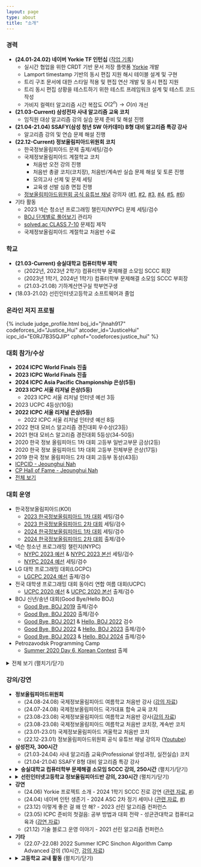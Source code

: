 ```yaml
---
layout: page
type: about
title: "소개"
---
```


### 경력
* **(24.01-24.02) 네이버 Yorkie TF 인턴십** ([작업 기록](/review/2024/03/30/naver-intern-review/))
  * 실시간 협업을 위한 CRDT 기반 문서 저장 플랫폼 [Yorkie](https://github.com/yorkie-team/yorkie) 개발
  * Lamport timestamp 기반의 동시 편집 지원 해시 테이블 설계 및 구현
  * 트리 구조 문서에 대한 스타일 적용 및 편집 연산 개발 및 동시 편집 지원
  * 트리 동시 편집 상황을 테스트하기 위한 테스트 프레임워크 설계 및 테스트 코드 작성
  * 가비지 컬렉터 알고리즘 시간 복잡도 $O(2^n) \rightarrow O(n)$ 개선
* **(21.03-Current) 삼성전자 사내 알고리즘 교육 코치**
  * 임직원 대상 알고리즘 강의 실습 문제 준비 및 해설 진행
* **(21.04-21.04) SSAFY(삼성 청년 SW 아카데미) B형 대비 알고리즘 특강 강사**
  * 알고리즘 강의 및 연습 문제 해설 진행
* **(22.12-Current) 정보올림피아드위원회 코치**
  * 한국정보올림피아드 문제 출제/세팅/검수
  * 국제정보올림피아드 계절학교 코치
    * 처음반 오전 강의 진행
    * 처음반 총괄 코치(코치장), 처음반/계속반 실습 문제 해설 및 토론 진행
    * 모의고사 선제 및 문제 세팅
    * 교육생 선발 심층 면접 진행
  * [정보올림피아드위원회 공식 유튜브 채널](https://www.youtube.com/@ioikorea5159) 강의자 ([#1](https://youtu.be/8cSjBQtqEXY), [#2](https://youtu.be/BqqjWGPXNaQ), [#3](https://youtu.be/MKkIbMPggGY), [#4](https://youtu.be/Iv-KOgzQ-G8), [#5](https://youtu.be/XTY9a4W5t98), [#6](https://youtu.be/e7XnAlaD3TI))
* 기타 활동
  * 2023 넥슨 청소년 프로그래밍 챌린지(NYPC) 문제 세팅/검수
  * [BOJ 단계별로 풀어보기](https://www.acmicpc.net/step) 관리자
  * [solved.ac CLASS 7-10](https://solved.ac/class) 문제집 제작
  * 국제정보올림피아드 계절학교 처음반 수료

### 학교
* **(21.03-Current) 숭실대학교 컴퓨터학부 재학**
  * (2022년, 2023년 2학기) 컴퓨터학부 문제해결 소모임 SCCC 회장
  * (2023년 1학기, 2024년 1학기) 컴퓨터학부 문제해결 소모임 SCCC 부회장
  * (21.03-21.08) 기하계산연구실 학부연구생
* (18.03-21.02) 선린인터넷고등학교 소프트웨어과 졸업

### 온라인 저지 프로필
{% include judge_profile.html boj_id="jhnah917" codeforces_id="Justice_Hui" atcoder_id="JusticeHui" icpc_id="E0RJ7B35QJIP" cphof="codeforces:justice_hui" %}

### 대회 참가/수상
* **2024 ICPC World Finals 진출**
* **2023 ICPC World Finals 진출**
* **2024 ICPC Asia Pacific Championship 은상(5등)**
* **2023 ICPC 서울 리저널 은상(5등)**
  * 2023 ICPC 서울 리저널 인터넷 예선 3등
* 2023 UCPC 4등상(10등)
* **2022 ICPC 서울 리저널 은상(5등)**
  * 2022 ICPC 서울 리저널 인터넷 예선 8등
* 2022 현대 모비스 알고리즘 경진대회 우수상(23등)
* 2021 현대 모비스 알고리즘 경진대회 5등상(34-50등)
* 2020 한국 정보 올림피아드 1차 대회 고등부 일반고부문 금상(2등)
* 2020 한국 정보 올림피아드 1차 대회 고등부 전체부문 은상(17등)
* 2019 한국 정보 올림피아드 2차 대회 고등부 동상(43등)
* [ICPCID - Jeounghui Nah](https://icpc.global/ICPCID/E0RJ7B35QJIP)
* [CP Hall of Fame - Jeounghui Nah](https://cphof.org/profile/codeforces:justice_hui)
* [전체 보기](/about/award/)

### 대회 운영
* 한국정보올림피아드(KOI)
  * [2023 한국정보올림피아드 1차 대회](https://koi.or.kr/koi/2023/1/) 세팅/검수
  * [2023 한국정보올림피아드 2차 대회](https://koi.or.kr/koi/2023/2/) 세팅/검수
  * [2024 한국정보올림피아드 1차 대회](https://koi.or.kr/koi/2023/2/) 세팅/검수
  * [2024 한국정보올림피아드 2차 대회](https://koi.or.kr/koi/2023/2/) 출제/검수
* 넥슨 청소년 프로그래밍 챌린지(NYPC)
  * [NYPC 2023 예선](https://nypc.github.io/2023) & [NYPC 2023 본선](https://nypc.github.io/2023) 세팅/검수
  * [NYPC 2024 예선](https://nypc.github.io/2024) 세팅/검수
* LG 대학 프로그래밍 대회(LGCPC)
  * [LGCPC 2024 예선](https://www.lgsdc.com/registration/programming-contest/) 출제/검수
* 전국 대학생 프로그래밍 대회 동아리 연합 여름 대회(UCPC)
  * [UCPC 2020 예선](http://icpc.me/c/521) & [UCPC 2020 본선](http://icpc.me/c/524) 출제/검수
* BOJ 신년/송년 대회(Good Bye/Hello BOJ)
  * [Good Bye, BOJ 2019](http://icpc.me/c/497) 출제/검수
  * [Good Bye, BOJ 2020](http://icpc.me/c/578) 출제/검수
  * [Good Bye, BOJ 2021](http://icpc.me/c/744) & [Hello, BOJ 2022](http://icpc.me/c/753) 검수
  * [Good Bye, BOJ 2022](http://icpc.me/c/928) & [Hello, BOJ 2023](http://icpc.me/c/936) 출제/검수
  * [Good Bye, BOJ 2023](http://icpc.me/c/1221) & [Hello, BOJ 2024](https://icpc.me/c/1229) 출제/검수
* Petrozavodsk Programming Camp
  * [Summer 2020 Day 6, Korean Contest](https://official.contest.yandex.com/ptz-summer-2020/contest/19421/standings/) 출제

<details markdown="1">
<summary>전체 보기 (펼치기/닫기)</summary>
<ul>
  {% for item in site.data.contest %}
    <li>
      {% if item.important %} <b> {% endif %}
      ({{ item.date }}) {{ item.name }} {{ item.role }} ({% if item.link %}<a href="{{ item.link }}">{% endif %}{{ item.site }}{% if item.link %}</a>{% endif %})
      {% if item.important %} </b> {% endif %}
    </li>
  {% endfor %}
</ul>
</details>

### 강의/강연
<ul>

  <li><b>정보올림피아드위원회</b>
    <ul>
      <li>(24.08-24.08) 국제정보올림피아드 여름학교 처음반 강사 (<a href="https://github.com/justiceHui/SSU-SCCC-Study/blob/master/uncategorized-slides/2024-08-ioi-summer-day6-dp.pdf">강의 자료</a>)</li>
      <li>(24.07-24.08) 국제정보올림피아드 국가대표 합숙 교육 코치</li>
      <li>(23.08-23.08) 국제정보올림피아드 여름학교 처음반 강사(<a href="https://github.com/justiceHui/SSU-SCCC-Study/blob/master/uncategorized-slides/2023-08-ioi-summer-day6-greedy.pdf">강의 자료</a>)</li>
      <li>(23.08-23.08) 국제정보올림피아드 여름학교 처음반 코치장, 계속반 코치</li>
      <li>(23.01-23.01) 국제정보올림피아드 겨울학교 처음반 코치</li>
      <li>(22.12-23.01) 정보올림피아드위원회 공식 유튜브 채널 강의자 (<a href="https://www.youtube.com/@ioikorea5159">Youtube</a>)</li>
    </ul>
  </li>

  <li><b>삼성전자, 300시간</b>
    <ul>
      <li>(21.03-24.04) 사내 알고리즘 교육(Professional 양성과정, 실전실습) 코치</li>
      <li>(21.04-21.04) SSAFY B형 대비 알고리즘 특강 강사</li>
    </ul>
  </li>

  <li>
    <details>
      <summary><b>숭실대학교 컴퓨터학부 문제해결 소모임 SCCC 강의, 250시간</b> (펼치기/닫기)</summary>
      <ul>
        <li>(24.06-24.08) 2024 여름방학 ICPC 대비 연습</li>
        <li>(24.06-24.08) 2024 여름방학 기초 알고리즘 강의 (40시간)</li>
        <li>(24.03-24.05) 2024 1학기 기초 알고리즘 강의 (40시간)</li>
        <li>(24.01-24.02) 2023 겨울방학 알고리즘 강의 (10시간, <a href="https://github.com/justiceHui/SSU-SCCC-Study/tree/master/2023-winter-omakase">강의 자료</a>)</li>
        <li>(23.09-23.12) 2023 2학기 주간 문제 풀이 연습 (10시간)</li>
        <li>(23.09-23.11) 2023 2학기 중급 알고리즘 강의 (10시간)</li>
        <li>(23.09-23.11) 2023 2학기 기초 알고리즘 연습 (10시간)</li>
        <li>(23.06-23.08) 2023 여름방학 문제 출제 강의 (<a href="https://github.com/justiceHui/SSU-SCCC-Study/tree/master/2023-summer-problem-setting">강의 자료</a>)</li>
        <li>(23.06-23.07) 2023 여름방학 기초 알고리즘 강의 (40시간, <a href="https://github.com/justiceHui/SSU-SCCC-Study/tree/master/2023-summer-basic">강의 자료</a>)</li>
        <li>(23.03-23.06) 2023 1학기 주간 문제 풀이 연습 (10시간, <a href="https://github.com/justiceHui/SSU-SCCC-Study/tree/master/2023-spring-problem-solving">강의 자료</a>)</li>
        <li>(23.03-23.06) 2023 1학기 그룹 스터디 (10시간)</li>
        <li>(23.01-23.01) 2022 겨울방학 중급 알고리즘 강의 (10시간, <a href="https://github.com/justiceHui/SSU-SCCC-Study/tree/master/2022-winter-intermediate">강의 자료</a>)</li>
        <li>(22.12-23.01) 2022 겨울방학 고급 알고리즘 강의 (10시간, <a href="https://github.com/justiceHui/SSU-SCCC-Study/tree/master/2022-winter-adv">강의 자료</a>)</li>
        <li>(22.10-22.11) 2022 2학기 고급 알고리즘 강의 (10시간, <a href="https://github.com/justiceHui/SSU-SCCC-Study/tree/master/2022-autumn-adv">강의 자료</a>)</li>
        <li>(22.09-22.11) 2022 2학기 기초 알고리즘 강의 (20시간)</li>
        <li>(22.05-22.06) 2022 1학기 기초 알고리즘 강의 (20시간, <a href="https://github.com/justiceHui/SSU-SCCC-Study/tree/master/2022-spring-basic">강의 자료</a>)</li>
      </ul>
    </details>
  </li>

  <li>
    <details>
      <summary><b>선린인터넷고등학교 정보올림피아드반 강의, 230시간</b> (펼치기/닫기)</summary>
      <ul>
        <li>(23.11-23.12) 알고리즘 심화 강의 (30시간)</li>
        <li>(23.09-23.11) 알고리즘과 문제해결 강의 (30시간)</li>
        <li>(22.10-22.11) 알고리즘 심화 강의 (30시간, <a href="https://github.com/justiceHui/Sunrin-SHARC/tree/master/2022-2nd">강의 자료</a>)</li>
        <li>(22.01-22.01) 이산수학 심화 강의 (30시간)</li>
        <li>(21.11-22.01) 알고리즘 심화 강의 (40시간, <a href="https://github.com/justiceHui/Sunrin-SHARC/tree/master/2021-2nd">강의 자료</a>)</li>
        <li>(21.10-21.10) 상업 경진 대회 대비 강의 (10시간)</li>
        <li>(21.09-21.11) 알고리즘과 문제해결 강의 (30시간, <a href="https://github.com/justiceHui/Sunrin-SHARC/tree/master/2021-2nd">강의 자료</a>)</li>
        <li>(21.06-21.07) 알고리즘과 이산수학 강의 (30시간, <a href="https://github.com/justiceHui/Sunrin-SHARC/tree/master/2021-1st">강의 자료</a>)</li>
      </ul>
    </details>
  </li>

  <li><b>강연</b>
    <ul>
      <li>(24.06) Yorkie 프로젝트 소개 - 2024 1학기 SCCC 진로 강연 (<a href="https://justicehui.github.io/review/2024/03/30/naver-intern-review/">관련 자료</a>, <a href="https://sccc.kr/study/2024/1/">#</a>)</li>
      <li>(24.04) 네이버 인턴 생존기 - 2024 ASC 2차 정기 세미나 (<a href="https://justicehui.github.io/review/2024/03/30/naver-intern-review/">관련 자료</a>, <a href="https://sccc.kr/study/2024/1/">#</a>)</li>
      <li>(23.12) 이렇게 좋은 걸 왜 안 해? - 2023 선린 알고리즘 컨퍼런스</li>
      <li>(23.05) ICPC 준비의 첫걸음: 공부 방법과 대회 전략 - 성균관대학교 컴퓨터교육과 (<a href="/etc/2023/05/30/icpc-preparation/">강연 자료</a>)</li>
      <li>(21.12) 기술 블로그 운영 이야기 - 2021 선린 알고리즘 컨퍼런스</li>
    </ul>
  </li>

  <li><b>기타</b>
    <ul>
      <li>(22.07-22.08) 2022 Summer ICPC Sinchon Algorithm Camp Advanced 강의 (10시간, <a href="https://github.com/justiceHui/SSU-SCCC-Study/tree/master/2022-summer-sinchon-intermediate">강의 자료</a>)</li>
    </ul>
  </li>

  <li>
    <details>
      <summary><b>고등학교 교내 활동</b> (펼치기/닫기)</summary>
      <ul>
        <li>(20.08-20.12) 선린인터넷고등학교 정보올림피아드반 <b>KOI 대비</b> 수업 (<a href = "https://github.com/justiceHui/Sunrin-SHARC/tree/master/2020-2nd">수업 자료</a>)</li>
        <li>(20.08-20.08) 선린인터넷고등학교 정보올림피아드반 <b>고급 알고리즘</b> 수업 (<a href = "https://github.com/justiceHui/Sunrin-SHARC/tree/master/2020-Summer">수업 자료</a>)</li>
        <li>(20.02-20.08) 선린인터넷고등학교 정보올림피아드반 고급 알고리즘 교재 집필</li>
        <li>(19.09-19.09) 소프트웨어 나눔축제(SSF 2019) 코딩 캠프 조교</li>
        <li>(19.08-19.09) 소프트웨어 나눔축제(SSF 2019) 코딩 캠프 교재 집필</li>
        <li>(19.05-19.07) 선린인터넷고등학교 프로그래밍 동아리(Unifox) 기초 자료구조/알고리즘 수업</li>
        <li>(19.04-19.05) 선린인터넷고등학교 정보올림피아드반 KOI 1차 대비 수업</li>
        <li>(19.01-19.01) 선린인터넷고등학교 신입생 특별 교육 조교</li>
        <li>(18.12-19.01) 선린인터넷고등학교 신입생 특별 교육 연습 문제 출제/검수/해설</li>
        <li>(18.09-18.11) 선린인터넷고등학교 알고리즘 스터디(Logic) 기초 알고리즘 수업</li>
        <li>(18.09-18.09) 교육 봉사 동아리(Hello Coding) 코딩 캠프 C언어 수업</li>
        <li>(18.09-18.09) 소프트웨어 나눔축제(SSF 2018) 코딩 캠프 조교</li>
      </ul>
    </details>
  </li>

</ul>
